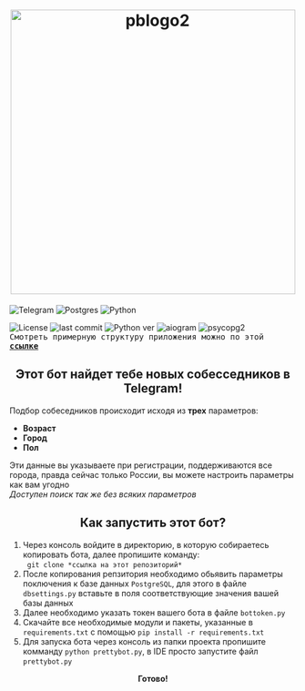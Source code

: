 <h1 align="center">
    <a href="https://t.me/PrettyAioBot">
        <img alt="pblogo2" src="https://user-images.githubusercontent.com/94391766/231541402-79c0866f-29da-468d-8e54-c68353cf579f.png" width="500"/>
    </a>
</h1>

![Telegram](https://img.shields.io/badge/Telegram-2CA5E0?style=for-the-badge&logo=telegram&logoColor=white)
![Postgres](https://img.shields.io/badge/postgres-316192.svg?style=for-the-badge&logo=postgresql&logoColor=white)
![Python](https://img.shields.io/badge/python-3670A0?style=for-the-badge&logo=python&logoColor=ffdd54)

![License](https://img.shields.io/github/license/blago-white/pretty-telegram-bot.svg)
![last commit](https://img.shields.io/github/last-commit/blago-white/pretty-telegram-bot.svg)
![Python ver](https://img.shields.io/badge/python-3.9-green)
![aiogram](https://img.shields.io/badge/aiogram-v2.25-blue)
![psycopg2](https://img.shields.io/badge/psycopg2-v2.9.5-lightgrey)
<br>
<samp>Смотреть примерную структуру приложения можно по этой
    <b>[ссылке](https://www.tldraw.com/r/v2_c_Tv0ABJqq9j5k9m54pkPZ6)</b>
</samp>

<h2 align="center">
    Этот бот найдет тебе новых собесседников в Telegram!
</h2>
Подбор собеседников происходит исходя из <b>трех</b> параметров:
<ul>
    <li><b>Возраст</b></li>
    <li><b>Город</b></li>
    <li><b>Пол</b></li>
</ul>
<p>Эти данные вы указываете при регистрации, поддерживаются все города, правда сейчас только России, вы можете 
настроить параметры как вам угодно<br>
<em>Доступен поиск так же без всяких параметров</em>
</p>

<h2 align="center">Как запустить этот бот?</h2>

<ol>
    <li>
        Через консоль войдите в директорию, в которую собираетесь копировать бота, далее пропишите команду:<br>
        <code> git clone *ссылка на этот репозиторий*</code>
    </li>
    <li>
        После копирования репзитория необходимо обьявить параметры поключения к базе данных <code>PostgreSQL</code>, 
        для этого в файле <code>dbsettings.py</code> вставьте в поля соответствующие значения вашей базы данных
    </li>
    <li>
        Далее необходимо указать токен вашего бота в файле <code>bottoken.py</code>
    </li>
    <li>
        Скачайте все необходимые модули и пакеты, указанные в <code>requirements.txt</code> с помощью 
        <code>pip install -r requirements.txt</code>
    </li>
    <li>
        Для запуска бота через консоль из папки проекта пропишите комманду <code>python prettybot.py</code>, в IDE 
        просто запустите файл <code>prettybot.py</code>
    </li>
</ol>

<p align="center"><b>Готово!</b></p>

